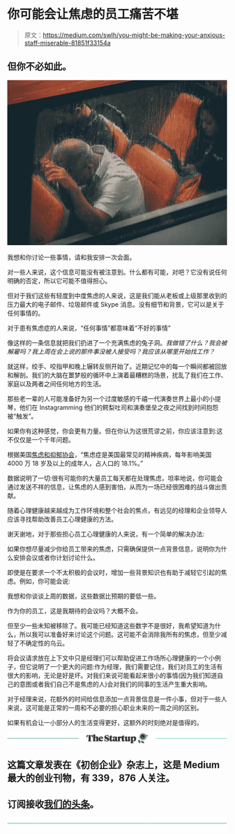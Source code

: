 # 你可能会让焦虑的员工痛苦不堪

> 原文：<https://medium.com/swlh/you-might-be-making-your-anxious-staff-miserable-81851f33154a>

## 但你不必如此。

![](img/69d6e264a04dfcfd887ce3b310fd08fa.png)

我想和你讨论一些事情，请和我安排一次会面。

对一些人来说，这个信息可能没有被注意到。什么都有可能，对吧？它没有说任何明确的否定，所以它可能不值得担心。

但对于我们这些有轻度到中度焦虑的人来说，这是我们能从老板或上级那里收到的压力最大的电子邮件、垃圾邮件或 Skype 消息。没有细节和背景，它可以是关于任何事情的。

对于患有焦虑症的人来说，“任何事情”都意味着“不好的事情”

像这样的一条信息就把我们扔进了一个充满焦虑的兔子洞。*我做错了什么？我会被解雇吗？我上周在会上说的那件事没被人接受吗？我应该从哪里开始找工作？*

就这样，绞手、咬指甲和晚上辗转反侧开始了。近期记忆中的每一个瞬间都被回放和解剖。我们的大脑在噩梦般的循环中上演着最糟糕的场景，扰乱了我们在工作、家庭以及两者之间任何地方的生活。

那些老一辈的人可能准备好为另一个过度敏感的千禧一代演奏世界上最小的小提琴，他们在 Instagramming 他们的鳄梨吐司和演奏堡垒之夜之间找到时间抱怨被“触发”。

如果你有这种感觉，你会更有力量。但在你认为这很荒谬之前，你应该注意到:这不仅仅是一个千年问题。

根据美国[焦虑和抑郁协会](https://adaa.org/about-adaa/press-room/facts-statistics)，“焦虑症是美国最常见的精神疾病，每年影响美国 4000 万 18 岁及以上的成年人，占人口的 18.1%。”

数据说明了一切:很有可能你的大量员工每天都在处理焦虑，坦率地说，你可能会通过发送不祥的信息，让焦虑的人感到害怕，从而为一场已经很困难的战斗做出贡献。

随着心理健康越来越成为工作环境和整个社会的焦点，有远见的经理和企业领导人应该寻找帮助改善员工心理健康的方法。

谢天谢地，对于那些担心员工心理健康的人来说，有一个简单的解决办法:

如果你想尽量减少你给员工带来的焦虑，只需确保提供一点背景信息，说明你为什么安排会议或者你计划讨论什么。

即使是在要求一个不太积极的会议时，增加一些背景知识也有助于减轻它引起的焦虑。例如，你可能会说:

我想和你谈谈上周的数据，这些数据比预期的要低一些。

作为你的员工，这是我期待的会议吗？大概不会。

但至少一些未知被移除了。我可能已经知道这些数字不是很好，我希望知道为什么，所以我可以准备好来讨论这个问题。这可能不会消除我所有的焦虑，但至少减轻了不确定性的乌云。

将会议请求放在上下文中只是经理们可以帮助促进工作场所心理健康的一个小例子，但它说明了一个更大的问题:作为经理，我们需要记住，我们对员工的生活有很大的影响，无论是好是坏。对我们来说可能看起来很小的事情(因为我们知道自己的意图或者我们自己不是焦虑的人)会对我们的同事的生活产生重大影响。

对于经理来说，花额外的时间给信息添加一点背景信息是一件小事，但对于一些人来说，这可能是正常的一周和不必要的担心职业未来的一周之间的区别。

如果有机会让一小部分人的生活变得更好，这额外的时刻绝对是值得的。

[![](img/308a8d84fb9b2fab43d66c117fcc4bb4.png)](https://medium.com/swlh)

## 这篇文章发表在《初创企业》杂志上，这是 Medium 最大的创业刊物，有 339，876 人关注。

## 订阅接收[我们的头条](http://growthsupply.com/the-startup-newsletter/)。

[![](img/b0164736ea17a63403e660de5dedf91a.png)](https://medium.com/swlh)